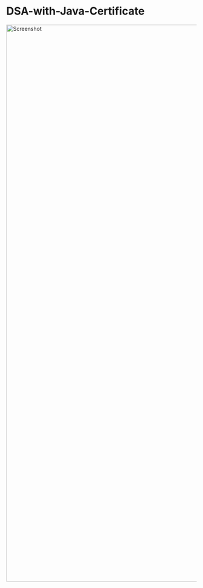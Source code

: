 # DSA-with-Java-Certificate
<img width="1470" alt="Screenshot " src="https://github.com/user-attachments/assets/60b32c86-0158-48fe-80cc-48ef2d05a206">

